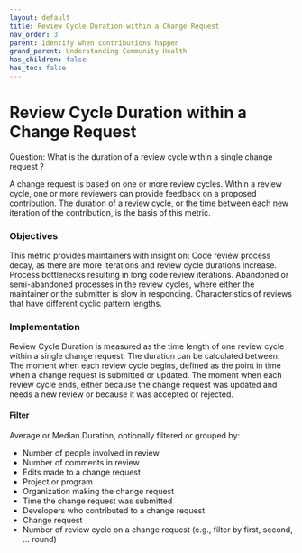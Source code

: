 ```yaml
---
layout: default
title: Review Cycle Duration within a Change Request
nav_order: 3
parent: Identify when contributions happen
grand_parent: Understanding Community Health
has_children: false
has_toc: false
---
```


# Review Cycle Duration within a Change Request
Question: What is the duration of a review cycle within a single change request ?

A change request is based on one or more review cycles. Within a review cycle, one or more reviewers can provide feedback on a proposed contribution. The duration of a review cycle, or the time between each new iteration of the contribution, is the basis of this metric.

### Objectives
This metric provides maintainers with insight on: Code review process decay, as there are more iterations and review cycle durations increase. Process bottlenecks resulting in long code review iterations. Abandoned or semi-abandoned processes in the review cycles, where either the maintainer or the submitter is slow in responding. Characteristics of reviews that have different cyclic pattern lengths.

### Implementation
Review Cycle Duration is measured as the time length of one review cycle within a single change request. The duration can be calculated between: The moment when each review cycle begins, defined as the point in time when a change request is submitted or updated. The moment when each review cycle ends, either because the change request was updated and needs a new review or because it was accepted or rejected.

#### Filter
Average or Median Duration, optionally filtered or grouped by: 
- Number of people involved in review 
- Number of comments in review 
- Edits made to a change request 
- Project or program 
- Organization making the change request 
- Time the change request was submitted 
- Developers who contributed to a change request 
- Change request 
- Number of review cycle on a change request (e.g., filter by first, second, … round)